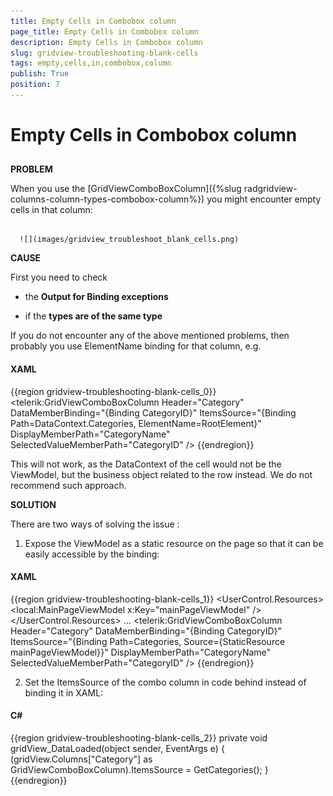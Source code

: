 ```yaml
---
title: Empty Cells in Combobox column
page_title: Empty Cells in Combobox column
description: Empty Cells in Combobox column
slug: gridview-troubleshooting-blank-cells
tags: empty,cells,in,combobox,column
publish: True
position: 7
---
```


# Empty Cells in Combobox column



## 

__PROBLEM__

When you use the [GridViewComboBoxColumn]({%slug radgridview-columns-column-types-combobox-column%}) you might encounter empty cells in that column:




         
      ![](images/gridview_troubleshoot_blank_cells.png)



__CAUSE__

First you need to check

* the __Output for Binding exceptions__

* if the __types are of the same type__

If you do not encounter any of the above mentioned problems, then probably you use ElementName binding for that column, e.g.

#### __XAML__

{{region gridview-troubleshooting-blank-cells_0}}
	<telerik:GridViewComboBoxColumn Header="Category"
	        DataMemberBinding="{Binding CategoryID}"
	        ItemsSource="{Binding Path=DataContext.Categories, ElementName=RootElement}"
	        DisplayMemberPath="CategoryName"
	        SelectedValueMemberPath="CategoryID" />
	{{endregion}}





This will not work, as the DataContext of the cell would not be the ViewModel, but the business object related to the row instead. We do not recommend such approach.



__SOLUTION__

There are two ways of solving the issue : 

1. Expose the ViewModel as a static resource on the page so that it can be easily accessible by the binding:

#### __XAML__

{{region gridview-troubleshooting-blank-cells_1}}
	<UserControl.Resources>
	    <local:MainPageViewModel x:Key="mainPageViewModel" />
	</UserControl.Resources>
	...
	<telerik:GridViewComboBoxColumn Header="Category"
	            DataMemberBinding="{Binding CategoryID}"
	            ItemsSource="{Binding Path=Categories, Source={StaticResource mainPageViewModel}}"
	            DisplayMemberPath="CategoryName"
	            SelectedValueMemberPath="CategoryID" />
	{{endregion}}





2. Set the ItemsSource of the combo column in code behind instead of binding it in XAML:

#### __C#__

{{region gridview-troubleshooting-blank-cells_2}}
	private void gridView_DataLoaded(object sender, EventArgs e)
	{
	     (gridView.Columns["Category"] as GridViewComboBoxColumn).ItemsSource = GetCategories();
	}
	{{endregion}}


